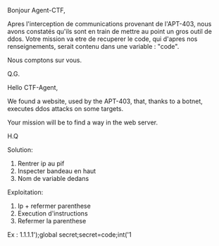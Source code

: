 Bonjour Agent-CTF,

Apres l'interception de communications provenant de l'APT-403, nous avons constatés qu'ils sont en train de mettre au point un gros outil de ddos.
Votre mission va etre de recuperer le code, qui d'apres nos renseignements, serait contenu dans une variable : "code".

Nous comptons sur vous.

Q.G.

Hello CTF-Agent,

We found a website, used by the APT-403, that, thanks to a botnet, executes ddos attacks on some targets.

Your mission will be to find a way in the web server.

H.Q

Solution:

1) Rentrer ip au pif
2) Inspecter bandeau en haut
3) Nom de variable dedans

Exploitation:

1) Ip + refermer parenthese
2) Execution d'instructions
3) Refermer la parenthese

Ex : 1.1.1.1');global secret;secret=code;int('1
